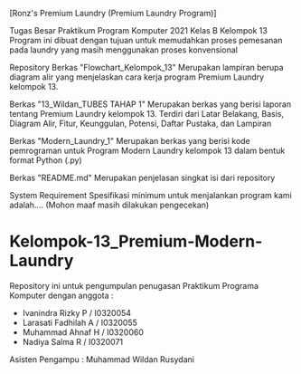 
[Ronz's Premium Laundry (Premium Laundry Program)]

Tugas Besar Praktikum Program Komputer 2021 Kelas B
Kelompok 13
Program ini dibuat dengan tujuan untuk memudahkan proses pemesanan pada laundry yang masih menggunakan proses konvensional

Repository
Berkas "Flowchart_Kelompok_13" Merupakan lampiran berupa diagram alir yang 
menjelaskan cara kerja program Premium Laundry kelompok 13.

Berkas "13_Wildan_TUBES TAHAP 1"
Merupakan berkas yang berisi laporan tentang Premium Laundry kelompok 13. Terdiri dari Latar Belakang, Basis, Diagram Alir, Fitur, Keunggulan, Potensi, Daftar Pustaka, dan Lampiran

Berkas "Modern_Laundry_1"
Merupakan berkas yang berisi kode pemrograman untuk Program Modern Laundry kelompok 13 dalam bentuk format Python (.py)

Berkas "README.md"
 Merupakan penjelasan singkat isi dari repository
 
System Requirement
Spesifikasi minimum untuk menjalankan program kami adalah.... (Mohon maaf masih dilakukan pengecekan)

# Kelompok-13_Premium-Modern-Laundry
Repository ini untuk pengumpulan penugasan Praktikum Programa Komputer dengan anggota :
- Ivanindra Rizky P 				/ I0320054
- Larasati Fadhilah A	 			/ I0320055
- Muhammad Ahnaf H 			    / I0320060
- Nadiya Salma R 				    / I0320071

Asisten Pengampu : Muhammad Wildan Rusydani
